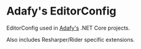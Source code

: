 # Adafy's EditorConfig
EditorConfig used in [Adafy's](https://adafy.com) .NET Core projects.

Also includes Resharper/Rider specific extensions.
